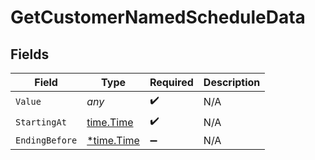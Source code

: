 # GetCustomerNamedScheduleData


## Fields

| Field                                      | Type                                       | Required                                   | Description                                |
| ------------------------------------------ | ------------------------------------------ | ------------------------------------------ | ------------------------------------------ |
| `Value`                                    | *any*                                      | :heavy_check_mark:                         | N/A                                        |
| `StartingAt`                               | [time.Time](https://pkg.go.dev/time#Time)  | :heavy_check_mark:                         | N/A                                        |
| `EndingBefore`                             | [*time.Time](https://pkg.go.dev/time#Time) | :heavy_minus_sign:                         | N/A                                        |